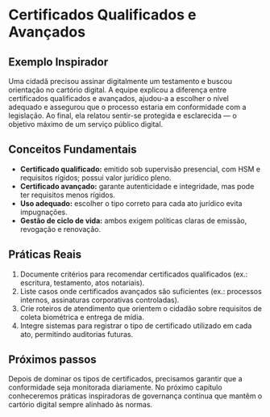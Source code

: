 # Certificados Qualificados e Avançados

## Exemplo Inspirador

Uma cidadã precisou assinar digitalmente um testamento e buscou orientação no cartório digital. A equipe explicou a diferença entre certificados qualificados e avançados, ajudou-a a escolher o nível adequado e assegurou que o processo estaria em conformidade com a legislação. Ao final, ela relatou sentir-se protegida e esclarecida — o objetivo máximo de um serviço público digital.

## Conceitos Fundamentais

- **Certificado qualificado:** emitido sob supervisão presencial, com HSM e requisitos rígidos; possui valor jurídico pleno.
- **Certificado avançado:** garante autenticidade e integridade, mas pode ter requisitos menos rígidos.
- **Uso adequado:** escolher o tipo correto para cada ato jurídico evita impugnações.
- **Gestão de ciclo de vida:** ambos exigem políticas claras de emissão, revogação e renovação.

## Práticas Reais

1. Documente critérios para recomendar certificados qualificados (ex.: escritura, testamento, atos notariais).
2. Liste casos onde certificados avançados são suficientes (ex.: processos internos, assinaturas corporativas controladas).
3. Crie roteiros de atendimento que orientem o cidadão sobre requisitos de coleta biométrica e entrega de mídia.
4. Integre sistemas para registrar o tipo de certificado utilizado em cada ato, permitindo auditorias futuras.

## Próximos passos

Depois de dominar os tipos de certificados, precisamos garantir que a conformidade seja monitorada diariamente. No próximo capítulo conheceremos práticas inspiradoras de governança contínua que mantêm o cartório digital sempre alinhado às normas.
